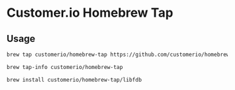 # Customer.io Homebrew Tap

## Usage

```sh
brew tap customerio/homebrew-tap https://github.com/customerio/homebrew-tap
```

```sh
brew tap-info customerio/homebrew-tap

brew install customerio/homebrew-tap/libfdb
```
